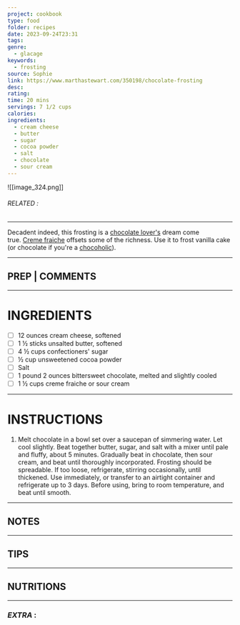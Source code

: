 ```yaml
---
project: cookbook
type: food
folder: recipes
date: 2023-09-24T23:31
tags: 
genre:
  - glacage
keywords:
  - frosting
source: Sophie
link: https://www.marthastewart.com/350198/chocolate-frosting
desc: 
rating: 
time: 20 mins
servings: 7 1/2 cups
calories: 
ingredients:
  - cream cheese
  - butter
  - sugar
  - cocoa powder
  - salt
  - chocolate
  - sour cream
---
```


![[image_324.png]]
###### *RELATED* : 
---
Decadent indeed, this frosting is a [chocolate lover's](https://www.marthastewart.com/1102398/comfort-cakes-irresistible-flourless-chocolate-cake) dream come true. [Creme fraiche](https://www.marthastewart.com/1540602/creme-fraiche-sour-cream-mascarpone-yogurt-differences-explained) offsets some of the richness. Use it to frost vanilla cake (or chocolate if you're a [chocoholic](https://www.marthastewart.com/1502289/chocolate-dessert-recipes)).

---
## PREP | COMMENTS



---
# INGREDIENTS

- [ ] 12 ounces cream cheese, softened
- [ ] 1 ½ sticks unsalted butter, softened
- [ ] 4 ½ cups confectioners' sugar
- [ ] ½ cup unsweetened cocoa powder
- [ ] Salt
- [ ] 1 pound 2 ounces bittersweet chocolate, melted and slightly cooled
- [ ] 1 ½ cups creme fraiche or sour cream

---
# INSTRUCTIONS

1. Melt chocolate in a bowl set over a saucepan of simmering water. Let cool slightly. Beat together butter, sugar, and salt with a mixer until pale and fluffy, about 5 minutes. Gradually beat in chocolate, then sour cream, and beat until thoroughly incorporated. Frosting should be spreadable. If too loose, refrigerate, stirring occasionally, until thickened. Use immediately, or transfer to an airtight container and refrigerate up to 3 days. Before using, bring to room temperature, and beat until smooth.

---
## NOTES



---
## TIPS



---
## NUTRITIONS



---
### *EXTRA* :



